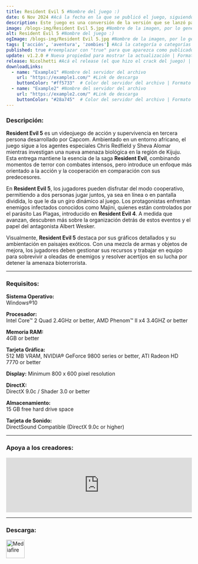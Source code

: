 ```yaml
---
title: Resident Evil 5 #Nombre del juego :)
date: 6 Nov 2024 #Acá la fecha en la que se publicó el juego, siguiendo este formato: Dia "30", Mes "Oct", Año "2024" = como debe quedar: 30 Oct 2024
description: Este juego es una conversión de la versión que se lanzó para Games for Windows - Live en 2009. Si compras el Untold Stories Bundle en Steam, conseguirás lo mismo que con la Resident Evil 5 Gold Edition. #Acá una mini descripción del juego
image: /blogs-img/Resident Evil 5.jpg #Nombre de la imagen, por lo general es exactamente el mismo nombre que el juego excluyendo lo ":" (Dos puntos)
alt: Resident Evil 5 #Nombre del juego :)
ogImage: /blogs-img/Resident Evil 5.jpg #Nombre de la imagen, por lo general es exactamente el mismo nombre que el juego excluyendo lo ":" (Dos puntos)
tags: ['acción', 'aventura', 'zombies'] #Acá la categoría o categorías del juego, si es más de una se coloca en este formato: ['categoría1', 'categoría2']
published: true #reemplazar con "true" para que aparezca como publicado
update: v1.2.0 # Nueva propiedad para mostrar la actualización | Formato: v1.0.0
release: Nicolhetti #Acá el release (el que hizo el crack del juego) | Formato: Nicolhetti
downloadLinks:
  - name: "Example1" #Nombre del servidor del archivo
    url: "https://example1.com/" #Link de descarga
    buttonColor: "#ff5733"  # Color del servidor del archivo | Formato hexadecimal | MediaFire: #0171F0 | Buzzheavier: #FF6600 |
  - name: "Example2" #Nombre del servidor del archivo
    url: "https://example2.com/" #Link de descarga
    buttonColor: "#28a745"  # Color del servidor del archivo | Formato hexadecimal | MediaFire: #0171F0 | Buzzheavier: #FF6600 |
---
```


<!--En VSCode seleccionando una palabra, por ejemplo: "Resident Evil 5" y apretando Ctrl+F2 se seleccionan todas las palabras iguales-->

### Descripción:
**Resident Evil 5** es un videojuego de acción y supervivencia en tercera persona desarrollado por Capcom. Ambientado en un entorno africano, el juego sigue a los agentes especiales Chris Redfield y Sheva Alomar mientras investigan una nueva amenaza biológica en la región de Kijuju. Esta entrega mantiene la esencia de la saga **Resident Evil**, combinando momentos de terror con combates intensos, pero introduce un enfoque más orientado a la acción y la cooperación en comparación con sus predecesores.

En **Resident Evil 5**, los jugadores pueden disfrutar del modo cooperativo, permitiendo a dos personas jugar juntos, ya sea en línea o en pantalla dividida, lo que le da un giro dinámico al juego. Los protagonistas enfrentan enemigos infectados conocidos como Majini, quienes están controlados por el parásito Las Plagas, introducido en **Resident Evil 4**. A medida que avanzan, descubren más sobre la organización detrás de estos eventos y el papel del antagonista Albert Wesker.

Visualmente, **Resident Evil 5** destaca por sus gráficos detallados y su ambientación en paisajes exóticos. Con una mezcla de armas y objetos de mejora, los jugadores deben gestionar sus recursos y trabajar en equipo para sobrevivir a oleadas de enemigos y resolver acertijos en su lucha por detener la amenaza bioterrorista.
<!--Prompt para Chat-GPT: Hazme una descripción para el juego "Resident Evil 5" y cada que menciones "Resident Evil 5" ponlo en negrita -->

---

### Requisitos:
**Sistema Operativo:**  
Windows®10

**Procesador:**  
Intel Core™ 2 Quad 2.4GHz or better, AMD Phenom™ II x4 3.4GHZ or better

**Memoria RAM:**  
4GB or better

**Tarjeta Gráfica:**  
512 MB VRAM, NVIDIA® GeForce 9800 series or better, ATI Radeon HD 7770 or better

**Display:**
Minimum 800 x 600 pixel resolution

**DirectX:**  
DirectX 9.0c / Shader 3.0 or better

**Almacenamiento:**  
15 GB free hard drive space

**Tarjeta de Sonido:**  
DirectSound Compatible (DirectX 9.0c or higher)

<!--Si falta o sobra un requisito se quita o se agrega manteniendo el mismo formato-->

---

### Apoya a los creadores:
<iframe src="https://store.steampowered.com/widget/21690/" frameborder="0" style="background-color: transparent; width: 100% !important; aspect-ratio: 646 / 190;"></iframe>

<!--Reemplazar los numeros (AppID) del juego (en este caso 2668510) por el numero (AppID) correspondiente con el juego a publicar-->
<!--El AppID se encuentra en la URL del Juego en Steam-->

---

### Descarga:

[<img src="https://gist.github.com/cxmeel/0dbc95191f239b631c3874f4ccf114e2/raw/download.svg" alt="Mediafire" height="50" />](https://www.mediafire.com/file/b7imlearb5bky66/Resident_Evil_5.zip/file)

<!-- # se debe reemplazar por el link de descarga-->

<!--NOMBRE-DEL-SERVICIO se debe reemplazar por el servicio donde está subido el juego-->